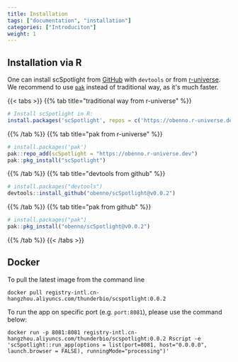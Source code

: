 ```yaml
---
title: Installation
tags: ["documentation", "installation"]
categories: ["Introduciton"]
weight: 1
---
```



## Installation via R

One can install scSpotlight from [GitHub](https://github.com/obenno/scSpotlight) with `devtools`
or from [r-universe](https://r-universe.dev).  We recommend to use [`pak`](https://pak.r-lib.org/) 
instead of traditional way, as it's much faster.

{{< tabs >}}
{{% tab title="traditional way from r-universe" %}}
```r
# Install scSpotlight in R:
install.packages('scSpotlight', repos = c('https://obenno.r-universe.dev', 'https://cloud.r-project.org'))
```
{{% /tab %}}
{{% tab title="pak from r-universe" %}}
```r
# install.packages('pak')
pak::repo_add(scSpotlight = "https://obenno.r-universe.dev")
pak::pkg_install("scSpotlight")
```
{{% /tab %}}
{{% tab title="devtools from github" %}}
```r
# install.packages("devtools")
devtools::install_github("obenno/scSpotlight@v0.0.2")
```
{{% /tab %}}
{{% tab title="pak from github" %}}
```r
# install.packages("pak")
pak::pkg_install("obenno/scSpotlight@v0.0.2")
```
{{% /tab %}}
{{< /tabs >}}


## Docker

To pull the latest image from the command line

```
docker pull registry-intl.cn-hangzhou.aliyuncs.com/thunderbio/scspotlight:0.0.2
```

To run the app on specific port (e.g. `port:8081`), please use the command below:

```
docker run -p 8081:8081 registry-intl.cn-hangzhou.aliyuncs.com/thunderbio/scspotlight:0.0.2 Rscript -e 'scSpotlight::run_app(options = list(port=8081, host="0.0.0.0", launch.browser = FALSE), runningMode="processing")'
```
